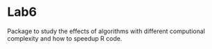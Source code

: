 # Lab6
Package to study the effects of algorithms with different computional complexity and how to speedup R code.
